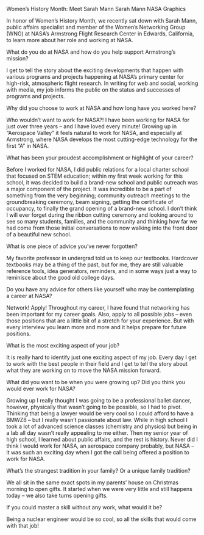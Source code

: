 Women’s History Month: Meet Sarah Mann 
 Sarah Mann NASA Graphics

In honor of Women’s History Month, we recently sat down with Sarah Mann, public affairs specialist and member of the Women’s Networking Group (WNG) at NASA’s Armstrong Flight Research Center in Edwards, California, to learn more about her role and working at NASA.

What do you do at NASA and how do you help support Armstrong’s mission?

I get to tell the story about the exciting developments that happen with various programs and projects happening at NASA’s primary center for high-risk, atmospheric flight research. In writing for web and social, working with media, my job informs the public on the status and successes of programs and projects.

Why did you choose to work at NASA and how long have you worked here?

Who wouldn’t want to work for NASA?! I have been working for NASA for just over three years – and I have loved every minute! Growing up in “Aerospace Valley” it feels natural to work for NASA, and especially at Armstrong, where NASA develops the most cutting-edge technology for the first “A” in NASA.

What has been your proudest accomplishment or highlight of your career?

Before I worked for NASA, I did public relations for a local charter school that focused on STEM education; within my first week working for this school, it was decided to build a brand-new school and public outreach was a major component of the project. It was incredible to be a part of something from the very beginning; community outreach meetings to the groundbreaking ceremony, beam signing, getting the certificate of occupancy, to finally the grand opening of a brand-new school. I don’t think I will ever forget during the ribbon cutting ceremony and looking around to see so many students, families, and the community and thinking how far we had come from those initial conversations to now walking into the front door of a beautiful new school.

What is one piece of advice you’ve never forgotten?

My favorite professor in undergrad told us to keep our textbooks. Hardcover textbooks may be a thing of the past, but for me, they are still valuable reference tools, idea generators, reminders, and in some ways just a way to reminisce about the good old college days.

Do you have any advice for others like yourself who may be contemplating a career at NASA?

Network! Apply! Throughout my career, I have found that networking has been important for my career goals. Also, apply to all possible jobs – even those positions that are a little bit of a stretch for your experience. But with every interview you learn more and more and it helps prepare for future positions.

What is the most exciting aspect of your job?

It is really hard to identify just one exciting aspect of my job. Every day I get to work with the best people in their field and I get to tell the story about what they are working on to move the NASA mission forward.

What did you want to be when you were growing up? Did you think you would ever work for NASA?

Growing up I really thought I was going to be a professional ballet dancer, however, physically that wasn’t going to be possible, so I had to pivot. Thinking that being a lawyer would be very cool so I could afford to have a BMWZ8 – but I really wasn’t passionate about law. While in high school I took a lot of advanced science classes (chemistry and physics) but being in a lab all day wasn’t really appealing to me either. Then my senior year of high school, I learned about public affairs, and the rest is history. Never did I think I would work for NASA, an aerospace company probably, but NASA – it was such an exciting day when I got the call being offered a position to work for NASA.

What’s the strangest tradition in your family? Or a unique family tradition?

We all sit in the same exact spots in my parents’ house on Christmas morning to open gifts. It started when we were very little and still happens today – we also take turns opening gifts.

If you could master a skill without any work, what would it be?

Being a nuclear engineer would be so cool, so all the skills that would come with that job!